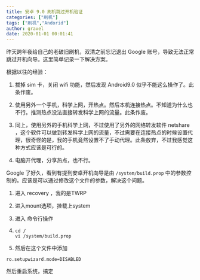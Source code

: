 ```yaml
---
title: 安卓 9.0 刷机跳过开机验证
categories: ["刷机"]
tags: ["刷机","Andorid"]
author: gravel
date: 2020-01-01 00:01:41 
---
```


昨天跨年夜给自己的老破旧刷机，双清之前忘记退出 Google 账号，导致无法正常跳过开机向导。这里简单记录一下解决方案。

<!--more-->

根据以往的经验：

1. 拔掉 sim 卡，关闭 wifi 功能，然后发现 Android9.0 似乎不能这么操作了。此条作废。 

2. 使用另外一个手机，科学上网，开热点。然后本机连接热点。不知道为什么也不行。推测热点没法直接转发科学上网的流量。此条作废。
3. 同上，使用另外的手机科学上网，不过使用了另外的网络转发软件 netshare ，这个软件可以做到转发科学上网的流量，不过需要在连接热点的时候设置代理，很奇怪的是，我的手机竟然设置不了手动代理。此条放弃，不过我感觉这种方式应该是可行的。
4. 电脑开代理，分享热点，也不行。

Google 了好久，看到有提到安卓开机向导是由 `/system/build.prop` 中的参数控制的。应该是可以通过修改这个文件的参数，解决这个问题。

1. 进入 recovery ，我的是TWRP

2. 进入mount选项，挂载上system

3. 进入 命令行操作

4. ```
   cd /
   vi /system/build.prop
   ```

5. 然后在这个文件中添加

```
ro.setupwizard.mode=DISABLED
```

然后重启系统，搞定

